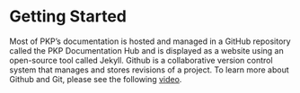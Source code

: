 # Getting Started 
Most of PKP’s documentation is hosted and managed in a GitHub repository called the PKP Documentation Hub and is displayed as a website using an open-source tool called Jekyll. Github is a collaborative version control system that manages and stores revisions of a project. To learn more about Github and Git, please see the following [video](https://www.youtube.com/watch?v=uUuTYDg9XoI).  
